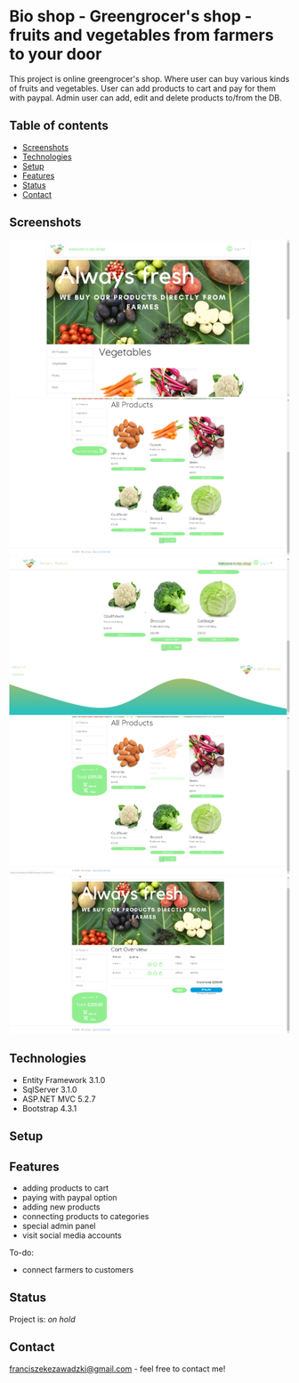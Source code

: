 # Bio shop - Greengrocer's shop - fruits and vegetables from farmers to your door

This project is online greengrocer's shop. Where user can buy various kinds of fruits and vegetables. User can add products to cart and
pay for them with paypal. Admin user can add, edit and delete products to/from the DB. 

## Table of contents
* [Screenshots](#screenshots)
* [Technologies](#technologies)
* [Setup](#setup)
* [Features](#features)
* [Status](#status)
* [Contact](#contact)

## Screenshots
![](./ShopCart/wwwroot/media/Bio-shop/bs1.png)
![](./ShopCart/wwwroot/media/Bio-shop/bs2.png)
![](./ShopCart/wwwroot/media/Bio-shop/bs3.png)
![](./ShopCart/wwwroot/media/Bio-shop/bs4.png)
![](./ShopCart/wwwroot/media/Bio-shop/bs5.png)

## Technologies
* Entity Framework 3.1.0 
* SqlServer 3.1.0
* ASP.NET MVC 5.2.7
* Bootstrap 4.3.1

## Setup

## Features
* adding products to cart
* paying with paypal option 
* adding new products
* connecting products to categories
* special admin panel 
* visit social media accounts


To-do:
* connect farmers to customers

## Status
Project is: _on hold_

## Contact
franciszekezawadzki@gmail.com - feel free to contact me!
